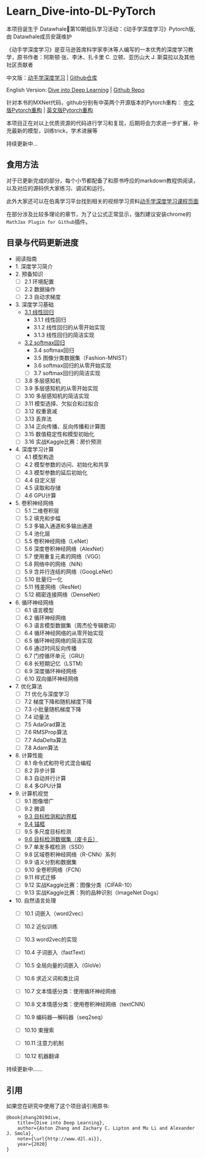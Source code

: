 # Learn_Dive-into-DL-PyTorch

本项目诞生于 Datawhale:whale:第10期组队学习活动：《动手学深度学习》Pytorch版, 由 Datawhale成员安晟维护

《动手学深度学习》是亚马逊首席科学家李沐等人编写的一本优秀的深度学习教学，原书作者：阿斯顿·张、李沐、扎卡里 C. 立顿、亚历山大 J. 斯莫拉以及其他社区贡献者

中文版：[动手学深度学习](https://zh.d2l.ai/) | [Github仓库](https://github.com/d2l-ai/d2l-zh)       

English Version: [Dive into Deep Learning](https://d2l.ai/) | [Github Repo](https://github.com/d2l-ai/d2l-en)

针对本书的MXNet代码，github分别有中英两个开源版本的Pytorch重构：
[中文版Pytorch重构](https://github.com/ShusenTang/Dive-into-DL-PyTorch) | [英文版Pytorch重构](https://github.com/dsgiitr/d2l-pytorch)

本项目正在对以上优质资源的代码进行学习和复现，后期将会力求进一步扩展，补充最新的模型，训练trick，学术进展等

持续更新中...


## 食用方法

对于已更新完成的部分，每个小节都配备了和原书呼应的markdown教程供阅读，以及对应的源码供大家练习、调试和运行。

此外大家还可以在伯禹学习平台找到相关的视频学习资料[动手学深度学习课程页面](https://www.boyuai.com/elites/course/cZu18YmweLv10OeV)

在部分涉及比较多理论的章节，为了让公式正常显示，强烈建议安装chrome的`MathJax Plugin for Github`插件。


## 目录与代码更新进度
* 阅读指南
* 1\. 深度学习简介
* 2\. 预备知识
    - [ ] 2.1 环境配置
    - [ ] 2.2 数据操作
    - [ ] 2.3 自动求梯度
* 3\. 深度学习基础
    * [3.1 线性回归](https://github.com/monkeyDemon/Learn_Dive-into-DL-PyTorch/tree/master/chapter03_DeepLearning_basics/3.1_linear_regression)
        * 3.1.1 线性回归
        * 3.1.2 线性回归的从零开始实现
        * 3.1.3 线性回归的简洁实现
    * [3.2 softmax回归](https://github.com/monkeyDemon/Learn_Dive-into-DL-PyTorch/tree/master/chapter03_DeepLearning_basics/3.2_softmax_regression)
        * 3.4 softmax回归
        * 3.5 图像分类数据集（Fashion-MNIST）
        * 3.6 softmax回归的从零开始实现
        + [ ] 3.7 softmax回归的简洁实现
    - [ ] 3.8 多层感知机
    - [ ] 3.9 多层感知机的从零开始实现
    - [ ] 3.10 多层感知机的简洁实现
    - [ ] 3.11 模型选择、欠拟合和过拟合
    - [ ] 3.12 权重衰减
    - [ ] 3.13 丢弃法
    - [ ] 3.14 正向传播、反向传播和计算图
    - [ ] 3.15 数值稳定性和模型初始化
    - [ ] 3.16 实战Kaggle比赛：房价预测
* 4\. 深度学习计算
   - [ ] 4.1 模型构造
   - [ ] 4.2 模型参数的访问、初始化和共享
   - [ ] 4.3 模型参数的延后初始化
   - [ ] 4.4 自定义层
   - [ ] 4.5 读取和存储
   - [ ] 4.6 GPU计算
* 5\. 卷积神经网络
   - [ ] 5.1 二维卷积层
   - [ ] 5.2 填充和步幅
   - [ ] 5.3 多输入通道和多输出通道
   - [ ] 5.4 池化层
   - [ ] 5.5 卷积神经网络（LeNet）
   - [ ] 5.6 深度卷积神经网络（AlexNet）
   - [ ] 5.7 使用重复元素的网络（VGG）
   - [ ] 5.8 网络中的网络（NiN）
   - [ ] 5.9 含并行连结的网络（GoogLeNet）
   - [ ] 5.10 批量归一化
   - [ ] 5.11 残差网络（ResNet）
   - [ ] 5.12 稠密连接网络（DenseNet）
* 6\. 循环神经网络
   - [ ] 6.1 语言模型
   - [ ] 6.2 循环神经网络
   - [ ] 6.3 语言模型数据集（周杰伦专辑歌词）
   - [ ] 6.4 循环神经网络的从零开始实现
   - [ ] 6.5 循环神经网络的简洁实现
   - [ ] 6.6 通过时间反向传播
   - [ ] 6.7 门控循环单元（GRU）
   - [ ] 6.8 长短期记忆（LSTM）
   - [ ] 6.9 深度循环神经网络
   - [ ] 6.10 双向循环神经网络
* 7\. 优化算法
   - [ ] 7.1 优化与深度学习
   - [ ] 7.2 梯度下降和随机梯度下降
   - [ ] 7.3 小批量随机梯度下降
   - [ ] 7.4 动量法
   - [ ] 7.5 AdaGrad算法
   - [ ] 7.6 RMSProp算法
   - [ ] 7.7 AdaDelta算法
   - [ ] 7.8 Adam算法
* 8\. 计算性能
   - [ ] 8.1 命令式和符号式混合编程
   - [ ] 8.2 异步计算
   - [ ] 8.3 自动并行计算
   - [ ] 8.4 多GPU计算
* 9\. 计算机视觉
   - [ ] 9.1 图像增广
   - [ ] 9.2 微调
   * [9.3 目标检测和边界框](https://github.com/monkeyDemon/Learn_Dive-into-DL-PyTorch/blob/master/chapter09_computer_vision/9.3-9.5_object_detection_basics/9.3_object_detection_and_bounding_boxes.md)
   * [9.4 锚框](https://github.com/monkeyDemon/Learn_Dive-into-DL-PyTorch/blob/master/chapter09_computer_vision/9.3-9.5_object_detection_basics/9.4_anchor_boxes.md)
   - [ ] 9.5 多尺度目标检测
   * [9.6 目标检测数据集（皮卡丘）](https://github.com/monkeyDemon/Learn_Dive-into-DL-PyTorch/blob/master/chapter09_computer_vision/9.6_object_detection_dataset_Pikachu/9.6_object_detection_dataset_pikachu.md)
   - [ ] 9.7 单发多框检测（SSD）
   - [ ] 9.8 区域卷积神经网络（R-CNN）系列
   - [ ] 9.9 语义分割和数据集
   - [ ] 9.10 全卷积网络（FCN）
   - [ ] 9.11 样式迁移
   - [ ] 9.12 实战Kaggle比赛：图像分类（CIFAR-10）
   - [ ] 9.13 实战Kaggle比赛：狗的品种识别（ImageNet Dogs）
* 10\. 自然语言处理
   - [ ] 10.1 词嵌入（word2vec）
   - [ ] 10.2 近似训练
   - [ ] 10.3 word2vec的实现
   - [ ] 10.4 子词嵌入（fastText）
   - [ ] 10.5 全局向量的词嵌入（GloVe）
   - [ ] 10.6 求近义词和类比词
   - [ ] 10.7 文本情感分类：使用循环神经网络
   - [ ] 10.8 文本情感分类：使用卷积神经网络（textCNN）
   - [ ] 10.9 编码器—解码器（seq2seq）
   - [ ] 10.10 束搜索
   - [ ] 10.11 注意力机制
   - [ ] 10.12 机器翻译


持续更新中......



## 引用

如果您在研究中使用了这个项目请引用原书:

```
@book{zhang2019dive,
    title={Dive into Deep Learning},
    author={Aston Zhang and Zachary C. Lipton and Mu Li and Alexander J. Smola},
    note={\url{http://www.d2l.ai}},
    year={2020}
}
```


